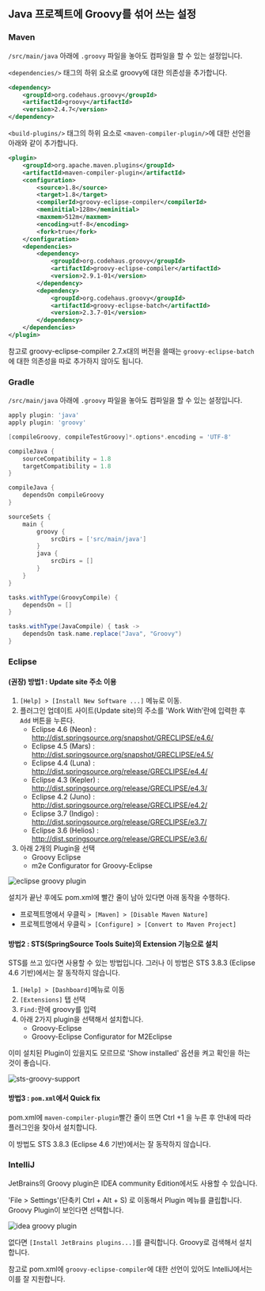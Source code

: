 ## Java 프로젝트에 Groovy를 섞어 쓰는 설정

### Maven
`/src/main/java` 아래에 `.groovy` 파일을 놓아도 컴파일을 할 수 있는 설정입니다.

`<dependencies/>` 태그의 하위 요소로 groovy에 대한 의존성을 추가합니다.

```xml
<dependency>
	<groupId>org.codehaus.groovy</groupId>
	<artifactId>groovy</artifactId>
	<version>2.4.7</version>
</dependency>
```

`<build-plugins/>`  태그의 하위 요소로 `<maven-compiler-plugin/>`에 대한 선언을 아래와 같이 추가합니다.

```xml
<plugin>
	<groupId>org.apache.maven.plugins</groupId>
	<artifactId>maven-compiler-plugin</artifactId>
	<configuration>
		<source>1.8</source>
		<target>1.8</target>
		<compilerId>groovy-eclipse-compiler</compilerId>
		<meminitial>128m</meminitial>
		<maxmem>512m</maxmem>
		<encoding>utf-8</encoding>
		<fork>true</fork>
	</configuration>
	<dependencies>
		<dependency>
			<groupId>org.codehaus.groovy</groupId>
			<artifactId>groovy-eclipse-compiler</artifactId>
			<version>2.9.1-01</version>
		</dependency>
		<dependency>
			<groupId>org.codehaus.groovy</groupId>
			<artifactId>groovy-eclipse-batch</artifactId>
			<version>2.3.7-01</version>
		</dependency>
	</dependencies>
</plugin>
```

참고로 groovy-eclipse-compiler 2.7.x대의 버전을 쓸때는 `groovy-eclipse-batch`에 대한 의존성을 따로 추가하지 않아도 됩니다.

### Gradle
`/src/main/java` 아래에 `.groovy` 파일을 놓아도 컴파일을 할 수 있는 설정입니다.

```groovy
apply plugin: 'java'
apply plugin: 'groovy'

[compileGroovy, compileTestGroovy]*.options*.encoding = 'UTF-8'

compileJava {
	sourceCompatibility = 1.8
	targetCompatibility = 1.8
}

compileJava {
	dependsOn compileGroovy
}

sourceSets {
	main {
		groovy {
			srcDirs = ['src/main/java']
		}
		java {
			srcDirs = []
		}
	}
}

tasks.withType(GroovyCompile) {
	dependsOn = []
}

tasks.withType(JavaCompile) { task ->
	dependsOn task.name.replace("Java", "Groovy")
}

```

### Eclipse

#### (권장) 방법1 : Update site 주소 이용
1. `[Help] > [Install New Software ...]` 메뉴로 이동.
2. 플러그인 업데이트 사이트(Update site)의 주소를 'Work With’란에 입력한 후 `Add` 버튼을 누른다.
	- Eclipse 4.6 (Neon) : http://dist.springsource.org/snapshot/GRECLIPSE/e4.6/
	- Eclipse 4.5 (Mars) : http://dist.springsource.org/snapshot/GRECLIPSE/e4.5/
	- Eclipse 4.4 (Luna) : http://dist.springsource.org/release/GRECLIPSE/e4.4/
	- Eclipse 4.3 (Kepler) : http://dist.springsource.org/release/GRECLIPSE/e4.3/
	- Eclipse 4.2 (Juno) : http://dist.springsource.org/release/GRECLIPSE/e4.2/
	- Eclipse 3.7 (Indigo) : http://dist.springsource.org/release/GRECLIPSE/e3.7/
	- Eclipse 3.6 (Helios) : http://dist.springsource.org/release/GRECLIPSE/e3.6/
3. 아래 2개의 Plugin을 선택
	- Groovy Eclipse
	- m2e Configurator for Groovy-Eclipse

![eclipse groovy plugin](images/groovy-eclipse.png)

설치가 끝난 후에도 pom.xml에 빨간 줄이 남아 있다면 아래 동작을 수행하다.

- 프로젝트명에서 우클릭 `> [Maven] > [Disable Maven Nature]`
- 프로젝트명에서 우클릭 `> [Configure] > [Convert to Maven Project]`

#### 방법2 : STS(SpringSource Tools Suite)의 Extension 기능으로 설치
STS를 쓰고 있다면 사용할 수 있는 방법입니다. 그러나 이 방법은 STS 3.8.3 (Eclipse 4.6 기반)에서는 잘 동작하지 않습니다.

1. `[Help] > [Dashboard]`메뉴로  이동
2. `[Extensions]` 탭 선택
3. `Find:`란에 groovy를 입력
4. 아래 2가지 plugin을 선택해서 설치합니다.
	- Groovy-Eclipse
	- Groovy-Eclipse Configurator for M2Eclipse

이미 설치된 Plugin이 있을지도 모르므로 'Show installed' 옵션을 켜고 확인을 하는 것이 좋습니다.

![sts-groovy-support](images/sts-groovy-support.png)

#### 방법3 : `pom.xml`에서 Quick fix
pom.xml에 `maven-compiler-plugin`빨간 줄이 뜨면 Ctrl +1 을 누른 후 안내에 따라 플러그인을 찾아서 설치합니다.

이 방법도 STS 3.8.3 (Eclipse 4.6 기반)에서는 잘 동작하지 않습니다.

### IntelliJ
JetBrains의 Groovy plugin은  IDEA community Edition에서도 사용할 수 있습니다.

'File > Settings'(단축키 Ctrl + Alt + S) 로 이동해서 Plugin 메뉴를 클립합니다. Groovy Plugin이 보인다면 선택합니다.

![idea groovy plugin](images/idea-groovy.png)

없다면 `[Install JetBrains plugins...]`를 클릭합니다.  Groovy로 검색해서 설치합니다.

참고로 pom.xml에  `groovy-eclipse-compiler`에 대한 선언이 있어도 IntelliJ에서는 이를 잘 지원합니다.

